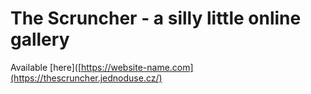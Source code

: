 # The Scruncher - a silly little online gallery
Available [here]([https://website-name.com](https://thescruncher.jednoduse.cz/)
